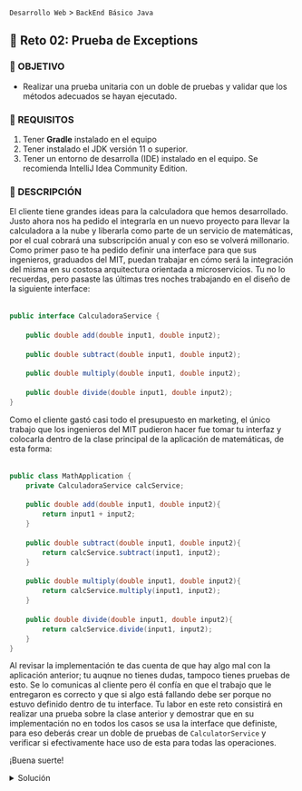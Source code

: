`Desarrollo Web` > `BackEnd Básico Java`

## 💪 Reto 02: Prueba de Exceptions

### 🎯 OBJETIVO

- Realizar una prueba unitaria con un doble de pruebas y validar que los métodos adecuados se hayan ejecutado.

### 📃 REQUISITOS

1. Tener **Gradle** instalado en el equipo
1. Tener instalado el JDK versión 11 o superior.
1. Tener un entorno de desarrolla (IDE) instalado en el equipo. Se recomienda IntelliJ Idea Community Edition.

### 💭 DESCRIPCIÓN

El cliente tiene grandes ideas para la calculadora que hemos desarrollado. Justo ahora nos ha pedido el integrarla en un nuevo proyecto para llevar la calculadora a la nube y liberarla como parte de un servicio de matemáticas, por el cual cobrará una subscripción anual y con eso se volverá millonario. Como primer paso te ha pedido definir una interface para que sus ingenieros, graduados del MIT, puedan trabajar en cómo será la integración del misma en su costosa arquitectura orientada a microservicios. Tu no lo recuerdas, pero pasaste las últimas tres noches trabajando en el diseño de la siguiente interface:

```java

public interface CalculadoraService {

    public double add(double input1, double input2);

    public double subtract(double input1, double input2);

    public double multiply(double input1, double input2);

    public double divide(double input1, double input2);
}

```

Como el cliente gastó casi todo el presupuesto en marketing, el único trabajo que los ingenieros del MIT pudieron hacer fue tomar tu interfaz y colocarla dentro de la clase principal de la aplicación de matemáticas, de esta forma:

```java

public class MathApplication {
    private CalculadoraService calcService;

    public double add(double input1, double input2){
        return input1 + input2;
    }

    public double subtract(double input1, double input2){
        return calcService.subtract(input1, input2);
    }

    public double multiply(double input1, double input2){
        return calcService.multiply(input1, input2);
    }

    public double divide(double input1, double input2){
        return calcService.divide(input1, input2);
    }
}

```

Al revisar la implementación te das cuenta de que hay algo mal con la aplicación anterior; tu auqnue no tienes dudas, tampoco tienes pruebas de esto. Se lo comunicas al cliente pero él confía en que el trabajo que le entregaron es correcto y que si algo está fallando debe ser porque no estuvo definido dentro de tu interface. Tu labor en este reto consistirá en realizar una prueba sobre la clase anterior y demostrar que en su implementación no en todos los casos se usa la interface que definiste, para eso deberás crear un doble de pruebas de `CalculatorService` y verificar si efectivamente hace uso de esta para todas las operaciones.

¡Buena suerte!


<details>
  <summary>Solución</summary>

Lo primero es crear una nueva clase de pruebas, crear un mock de `CalculatorService` usando Mockito e inyectarlo en una instancia de `MathApplication`:

```java

@ExtendWith(MockitoExtension.class)
public class MathApplicationTest {
	
   @Mock
   CalculadoraService calcService;

   @InjectMocks 
   MathApplication mathApplication;
}
```

El segundo paso es crear el método que se encargará de probar la clase:

```java
    @Test
    public void testAdd() {

    }
```

A continuación defines el comportamiento del mock. Cuando se invoque el método `add` con dos enteros, debe regresar como resultado la suma de esos dos enteros:

```java
    @Test
    public void testAdd() {

        when(calcService.add(10.0, 20.0)).thenReturn(30.00);
    }
```

Por último, se ejecutará el método `add` de `mathApplication` y se verificará que al final de la prueba se haya invocado también el método `add` de tu interface de la calculadora:

```java
    @Test
    public void testAdd() {

        when(calcService.add(10.0, 20.0)).thenReturn(30.00);

        assertEquals(mathApplication.add(10.0, 20.0), 30.0, 0);

        verify(calcService).add(20.0, 30.0);
    }
```

El último paso es ejecutar la prueba y comprobar si efectívamente, y como efecto de las desveladas, olvidaste agregar un método para suma en tu interface o si por el contrario los ingenieros del MIT decidieron tomar un atajo para terminar antes su trabajo. Respiras profundo y con tu mano temblorosa ejecutas la prueba y observas que el resultado es.... un error, pero, ¿en dónde?

![imagen](img/img_01.png)

Al revisar la salida de la consola te deas cuenta de que, efectivamente, no usaron el método que defniste (y que como está en el doble de prueba de `CalculadoraService` puedes demostrar que sí lo definiste). Así que ya tienes las pruebas. Recuperas la confianza del cliente y este te da lo último del prespuesto (y que olvidó que tenía) para que arregles el error en la implementación anterior y logren liberar finalmente el servicio.


</details>